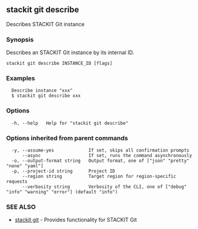 ## stackit git describe

Describes STACKIT Git instance

### Synopsis

Describes an STACKIT Git instance by its internal ID.

```
stackit git describe INSTANCE_ID [flags]
```

### Examples

```
  Describe instance "xxx"
  $ stackit git describe xxx
```

### Options

```
  -h, --help   Help for "stackit git describe"
```

### Options inherited from parent commands

```
  -y, --assume-yes             If set, skips all confirmation prompts
      --async                  If set, runs the command asynchronously
  -o, --output-format string   Output format, one of ["json" "pretty" "none" "yaml"]
  -p, --project-id string      Project ID
      --region string          Target region for region-specific requests
      --verbosity string       Verbosity of the CLI, one of ["debug" "info" "warning" "error"] (default "info")
```

### SEE ALSO

* [stackit git](./stackit_git.md)	 - Provides functionality for STACKIT Git

